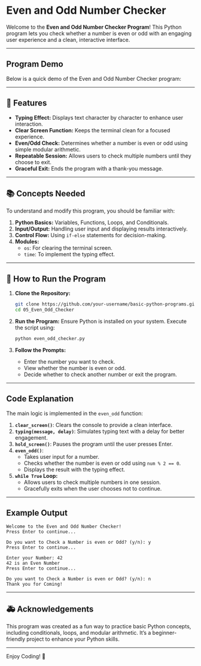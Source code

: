 # Even and Odd Number Checker

Welcome to the **Even and Odd Number Checker Program**! This Python program lets you check whether a number is even or odd with an engaging user experience and a clean, interactive interface.

---

## Program Demo
Below is a quick demo of the Even and Odd Number Checker program:


---

## 🚀 Features

- **Typing Effect:** Displays text character by character to enhance user interaction.
- **Clear Screen Function:** Keeps the terminal clean for a focused experience.
- **Even/Odd Check:** Determines whether a number is even or odd using simple modular arithmetic.
- **Repeatable Session:** Allows users to check multiple numbers until they choose to exit.
- **Graceful Exit:** Ends the program with a thank-you message.

---

## 📚 Concepts Needed

To understand and modify this program, you should be familiar with:

1. **Python Basics:** Variables, Functions, Loops, and Conditionals.
2. **Input/Output:** Handling user input and displaying results interactively.
3. **Control Flow:** Using `if-else` statements for decision-making.
4. **Modules:**
   - `os`: For clearing the terminal screen.
   - `time`: To implement the typing effect.

---

## 📄 How to Run the Program

1. **Clone the Repository:**
   ```bash
   git clone https://github.com/your-username/basic-python-programs.git
   cd 05_Even_Odd_Checker
   ```

2. **Run the Program:**
   Ensure Python is installed on your system. Execute the script using:
   ```bash
   python even_odd_checker.py
   ```

3. **Follow the Prompts:**
   - Enter the number you want to check.
   - View whether the number is even or odd.
   - Decide whether to check another number or exit the program.

---


## Code Explanation

The main logic is implemented in the `even_odd` function:

1. **`clear_screen()`**: Clears the console to provide a clean interface.
2. **`typing(message, delay)`**: Simulates typing text with a delay for better engagement.
3. **`hold_screen()`**: Pauses the program until the user presses Enter.
4. **`even_odd()`**:
   - Takes user input for a number.
   - Checks whether the number is even or odd using `num % 2 == 0`.
   - Displays the result with the typing effect.
5. **`while True` Loop:**
   - Allows users to check multiple numbers in one session.
   - Gracefully exits when the user chooses not to continue.

---

## Example Output

```plaintext
Welcome to the Even and Odd Number Checker!
Press Enter to continue...

Do you want to Check a Number is even or Odd? (y/n): y
Press Enter to continue...

Enter your Number: 42
42 is an Even Number
Press Enter to continue...

Do you want to Check a Number is even or Odd? (y/n): n
Thank you for Coming!
```

---

## 🚑 Acknowledgements

This program was created as a fun way to practice basic Python concepts, including conditionals, loops, and modular arithmetic. It’s a beginner-friendly project to enhance your Python skills.

---

Enjoy Coding! 🔢
